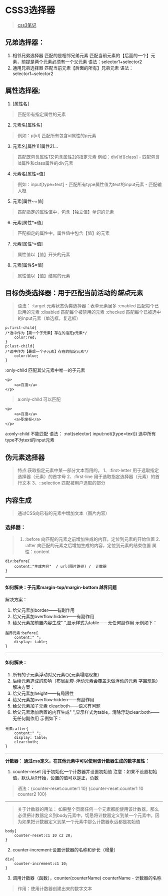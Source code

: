 # CSS3选择器
> [css3笔记](https://github.com/yangxuefeng753/yxf/blob/master/Css3%E7%AC%94%E8%AE%B0.md)

## 兄弟选择器：
1. 相邻兄弟选择器
	匹配的是相邻兄弟元素
	匹配当前元素的【后面的一个】元素，前提是两个元素必须有一个父元素
	语法：selector1+selector2
2. 通用兄弟选择器
	匹配当前元素【后面的所有】兄弟元素
	语法：selector1~selector2
## 属性选择器;
1. [属性名]   
>	匹配带有指定属性的元素
2. 元素名[属性名]
>	例如：p[id] 匹配所有包含id属性的p元素
3. 元素名[属性1][属性2]...
>	匹配既包含属性1又包含属性2的指定元素
>	例如：div[id][class] - 匹配包含id属性和class属性的div元素
4. 元素名[属性=值]
>	例如：input[type=text] - 匹配所有type属性值为text的input元素  - 匹配输入框
5. 元素[属性~=值]
>	匹配指定的属性值中，包含【独立值】单词的元素
6. 元素[属性*=值]
>	匹配指定的属性中，属性值中包含【值】的元素
7. 元素[属性^=值]  
>	属性值以【值】开头的元素	
8. 元素[属性$=值]  
>	属性值以【值】结尾的元素
## 目标伪类选择器：用于匹配当前活动的*锚点*元素
>语法： :target
元素状态伪类选择器：表单元素居多
	:enabled 匹配每个已启用的元素
	:disabled 匹配每个被禁用的元素
	:checked 匹配每个已被选中的input元素（单选框，复选框）
```
p:first-child{
/*选中作为【第一个子元素】存在的指定p元素*/
	color:red;
}
p:last-child{
/*选中作为【最后一个子元素】存在的指定元素*/
	color:blue;
}
```
:only-child 匹配其父元素中唯一的子元素
```
<p>
	<a>百度</a>
</p>
```
> a:only-child 可以匹配
```
<p>
	<a>百度</a>
	<a>职坐标</a>
</p>
```
a:only-child 不能匹配
语法： :not(selector)
	input:not([type=text])  选中所有type不为text的input元素
## 伪元素选择器
>特点:获取指定元素中某一部分文本而用的。
1、:first-letter
>用于选取指定选择器（元素）的首字母
2、:first-line
>用于选取指定选择器（元素）的首行文本
3、::selection
>匹配被用户选取的部分
## 内容生成
>通过CSS向已有的元素中增加文本（图片内容）
### 选择器：
>	1. :before  向匹配的元素之前增加生成的内容，定位到元素的开始位置
	2. :after   向匹配的元素之后增加生成的内容，定位到元素的结束位置
>属性：content
```
div:before{
	content:"生成内容"  / url(图片路径) /  计数器
}
```
---
#### 如何解决：子元素margin-top/margin-bottom 越界问题
解决方案：
1. 给父元素加border——有副作用
2. 给父元素加overflow:hidden——有副作用
3. 给父元素加前置内容生成" ",显示样式为table——无任何副作用
示例如下：
```
越界元素:before{
	content:" ";
	display: table;
}
```
---
#### 如何解决：
1. 所有的子元素浮动对父元素(父元素塌陷现象)
2. 后续元素造成的影响（布局乱套-浮动元素会覆盖未做浮动的元素 字围现象）
解决方案：
1. 给父元素加height——有局限性
2. 给父元素加overflow:hidden——有副作用
3. 给父元素加子元素 clear:both——语义有问题
4. 给父元素添加后置的内容生成" ",显示样式为table，清除浮动clear:both——无任何副作用
示例如下：
```
元素:after{
	content:" ";
	display: table;
	clear:both;
}
```
---
**计数器： 通过css定义，在其他元素中可以使用该计数器生成的数字属性：**
1. counter-reset  用于初始化一个计数器并设置初始值
注意：如果不设置初始值，默认从0开始，设置的值可以是正，负数
>语法：{counter-reset:counter1 10}
>     {counter-reset:counter1 10 counter2 100}
---
> 关于计数器的用法：
如果整个页面任何一个元素都能使用该计数器，那么必须把计数器定义到body元素中，切忌将计数器定义到某一个元素中。因为如果把计数器定义到某一个元素中那么计数器永远都是初始值
```
body{
	counter-reset:c1 10 c2 20;
}
```
2. counter-increment:设置计数器的名称和步长（增量）
```
div{
	counter-increment:c1 10;
}
```
3. 调用计数器（函数），counter(counterName)
counterName - 计数器的名称
>作用：使用计数器创建出来的数字文本
